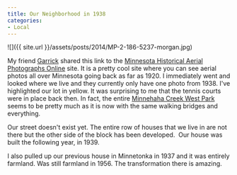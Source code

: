 ```yaml
---
title: Our Neighborhood in 1938
categories:
- Local
---
```


![]({{ site.url }}/assets/posts/2014/MP-2-186-5237-morgan.jpg)
  



My friend [Garrick](https://garrickvanburen.com) shared this link to the [Minnesota Historical Aerial Photographs Online](https://www.lib.umn.edu/apps/mhapo/) site. It is a pretty cool site where you can see aerial photos all over Minnesota going back as far as 1920. I immediately went and looked where we live and they currently only have one photo from 1938. I've highlighted our lot in yellow.
It was surprising to me that the tennis courts were in place back then. In fact, the entire [Minnehaha Creek West Park](http://www.minneapolisparks.org/default.asp?PageID=4&parkid=496) seems to be pretty much as it is now with the same walking bridges and everything.

Our street doesn't exist yet. The entire row of houses that we live in are not there but the other side of the block has been developed.  Our house was built the following year, in 1939.

I also pulled up our previous house in Minnetonka in 1937 and it was entirely farmland. Was still farmland in 1956. The transformation there is amazing.
